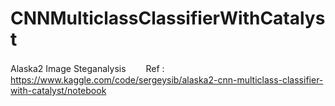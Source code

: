 # CNNMulticlassClassifierWithCatalyst
 Alaska2 Image Steganalysis　　
Ref :　https://www.kaggle.com/code/sergeysib/alaska2-cnn-multiclass-classifier-with-catalyst/notebook
